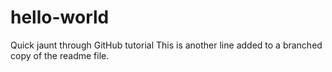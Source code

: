 # hello-world
Quick jaunt through GitHub tutorial
This is another line added to a branched copy of the readme file.
